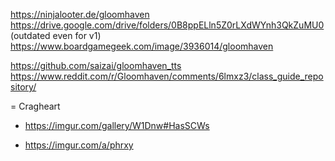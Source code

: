 https://ninjalooter.de/gloomhaven
https://drive.google.com/drive/folders/0B8ppELln5Z0rLXdWYnh3QkZuMU0 (outdated even for v1)
https://www.boardgamegeek.com/image/3936014/gloomhaven

https://github.com/saizai/gloomhaven_tts
https://www.reddit.com/r/Gloomhaven/comments/6lmxz3/class_guide_repository/

= Cragheart
* https://imgur.com/gallery/W1Dnw#HasSCWs
+ https://imgur.com/a/phrxy
